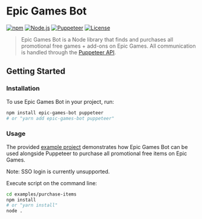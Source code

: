 # Epic Games Bot

<!-- [START badges] -->
[![npm](https://img.shields.io/npm/v/epic-games-bot)](https://www.npmjs.com/package/epic-games-bot)
[![Node.js](https://img.shields.io/badge/Environment-Node.js-brightgreen)](#)
[![Puppeteer](https://img.shields.io/badge/API-Puppeteer-brightgreen)](#)
[![License](https://img.shields.io/github/license/george-lim/epic-games-bot)](https://github.com/george-lim/epic-games-bot/blob/master/LICENSE)
<!-- [END badges] -->

> Epic Games Bot is a Node library that finds and purchases all promotional free games + add-ons on Epic Games. All communication is handled through the [Puppeteer API](https://github.com/puppeteer/puppeteer/blob/v2.1.1/docs/api.md).

<!-- [START getstarted] -->
## Getting Started

### Installation

To use Epic Games Bot in your project, run:

```bash
npm install epic-games-bot puppeteer
# or "yarn add epic-games-bot puppeteer"
```

### Usage

The provided [example project](https://github.com/george-lim/epic-games-bot/blob/master/examples/purchase-items) demonstrates how Epic Games Bot can be used alongside Puppeteer to purchase all promotional free items on Epic Games.

Note: SSO login is currently unsupported.

Execute script on the command line:
```bash
cd examples/purchase-items
npm install
# or "yarn install"
node .
```
<!-- [END getstarted] -->
